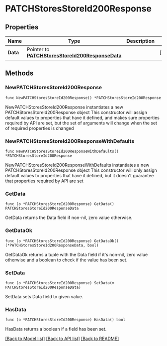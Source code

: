 # PATCHStoresStoreId200Response

## Properties

Name | Type | Description | Notes
------------ | ------------- | ------------- | -------------
**Data** | Pointer to [**PATCHStoresStoreId200ResponseData**](PATCHStoresStoreId200ResponseData.md) |  | [optional] 

## Methods

### NewPATCHStoresStoreId200Response

`func NewPATCHStoresStoreId200Response() *PATCHStoresStoreId200Response`

NewPATCHStoresStoreId200Response instantiates a new PATCHStoresStoreId200Response object
This constructor will assign default values to properties that have it defined,
and makes sure properties required by API are set, but the set of arguments
will change when the set of required properties is changed

### NewPATCHStoresStoreId200ResponseWithDefaults

`func NewPATCHStoresStoreId200ResponseWithDefaults() *PATCHStoresStoreId200Response`

NewPATCHStoresStoreId200ResponseWithDefaults instantiates a new PATCHStoresStoreId200Response object
This constructor will only assign default values to properties that have it defined,
but it doesn't guarantee that properties required by API are set

### GetData

`func (o *PATCHStoresStoreId200Response) GetData() PATCHStoresStoreId200ResponseData`

GetData returns the Data field if non-nil, zero value otherwise.

### GetDataOk

`func (o *PATCHStoresStoreId200Response) GetDataOk() (*PATCHStoresStoreId200ResponseData, bool)`

GetDataOk returns a tuple with the Data field if it's non-nil, zero value otherwise
and a boolean to check if the value has been set.

### SetData

`func (o *PATCHStoresStoreId200Response) SetData(v PATCHStoresStoreId200ResponseData)`

SetData sets Data field to given value.

### HasData

`func (o *PATCHStoresStoreId200Response) HasData() bool`

HasData returns a boolean if a field has been set.


[[Back to Model list]](../README.md#documentation-for-models) [[Back to API list]](../README.md#documentation-for-api-endpoints) [[Back to README]](../README.md)


